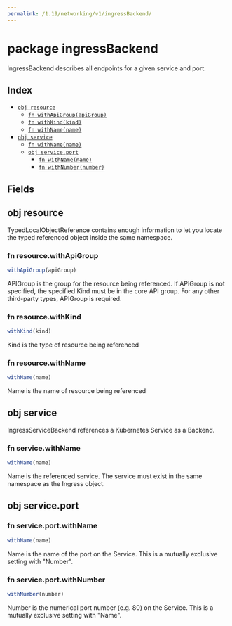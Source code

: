 ```yaml
---
permalink: /1.19/networking/v1/ingressBackend/
---
```


# package ingressBackend

IngressBackend describes all endpoints for a given service and port.

## Index

* [`obj resource`](#obj-resource)
  * [`fn withApiGroup(apiGroup)`](#fn-resourcewithapigroup)
  * [`fn withKind(kind)`](#fn-resourcewithkind)
  * [`fn withName(name)`](#fn-resourcewithname)
* [`obj service`](#obj-service)
  * [`fn withName(name)`](#fn-servicewithname)
  * [`obj service.port`](#obj-serviceport)
    * [`fn withName(name)`](#fn-serviceportwithname)
    * [`fn withNumber(number)`](#fn-serviceportwithnumber)

## Fields

## obj resource

TypedLocalObjectReference contains enough information to let you locate the typed referenced object inside the same namespace.

### fn resource.withApiGroup

```ts
withApiGroup(apiGroup)
```

APIGroup is the group for the resource being referenced. If APIGroup is not specified, the specified Kind must be in the core API group. For any other third-party types, APIGroup is required.

### fn resource.withKind

```ts
withKind(kind)
```

Kind is the type of resource being referenced

### fn resource.withName

```ts
withName(name)
```

Name is the name of resource being referenced

## obj service

IngressServiceBackend references a Kubernetes Service as a Backend.

### fn service.withName

```ts
withName(name)
```

Name is the referenced service. The service must exist in the same namespace as the Ingress object.

## obj service.port



### fn service.port.withName

```ts
withName(name)
```

Name is the name of the port on the Service. This is a mutually exclusive setting with "Number".

### fn service.port.withNumber

```ts
withNumber(number)
```

Number is the numerical port number (e.g. 80) on the Service. This is a mutually exclusive setting with "Name".